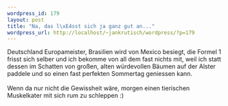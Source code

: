 ```yaml
--- 
wordpress_id: 179
layout: post
title: "Na, das l\xE4sst sich ja ganz gut an..."
wordpress_url: http://localhost/~jankrutisch/wordpress/?p=179
---
```

Deutschland Europameister, Brasilien wird von Mexico besiegt, die Formel 1 frisst sich selber und ich bekomme von all dem fast nichts mit, weil ich statt dessen im Schatten von gro&szlig;en, alten w&uuml;rdevollen B&auml;umen auf der Alster paddele und so einen fast perfekten Sommertag geniessen kann.<br />
<br />
Wenn da nur nicht die Gewissheit w&auml;re, morgen einen tierischen Muskelkater mit sich rum zu schleppen :)
